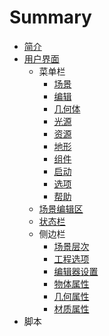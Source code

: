 # Summary

* [简介](README.md)
* [用户界面](ui/UI.md)
    * 菜单栏
        * [场景](ui/menu/Scene.md)
        * [编辑](ui/menu/Edit.md)
        * [几何体](ui/menu/Geometry.md)
        * [光源](ui/menu/Light.md)
        * [资源](ui/menu/Asset.md)
        * [地形](ui/menu/Terrain.md)
        * [组件](ui/menu/Component.md)
        * [启动](ui/menu/Play.md)
        * [选项](ui/menu/Option.md)
        * [帮助](ui/menu/Help.md)
    * [场景编辑区](ui/Scene.md)
    * [状态栏](ui/StatusBar.md)
    * 侧边栏
        * [场景层次](ui/sidebar/Hierachy.md)
        * [工程选项](ui/sidebar/Project.md)
        * [编辑器设置](ui/sidebar/Setting.md)
        * [物体属性](ui/sidebar/Object.md)
        * [几何属性](ui/sidebar/Geometry.md)
        * [材质属性](ui/sidebar/Material.md)
* 脚本